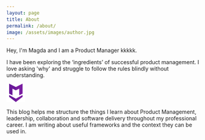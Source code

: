 ```yaml
---
layout: page
title: About
permalink: /about/
image: /assets/images/author.jpg
---
```


Hey, I'm Magda and I am a Product Manager kkkkk.

I have been exploring the ‘ingredients’ of successful product management. I love asking 'why' and struggle to follow the rules blindly without understanding.
 
 ![alt text](https://github.com/adam-p/markdown-here/raw/master/src/common/images/icon48.png "Logo Title Text 1")

This blog helps me structure the things I learn about Product Management, leadership, collaboration and software delivery throughout my professional career. I am writing about useful frameworks and the context they can be used in.

